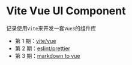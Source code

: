 # Vite Vue UI Component

记录使用`Vite`来开发一套`Vue3`的组件库

- 第 1 期：[vite/vue](HTA-1-240829.md)
- 第 2 期：[eslint/prettier](HTA-2-240929.md)
- 第 3 期：[markdown to vue](HTA-3-241021.md)